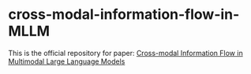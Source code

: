 # cross-modal-information-flow-in-MLLM
This is the official repository for paper: [Cross-modal Information Flow in Multimodal Large Language Models](https://arxiv.org/abs/2411.18620)
